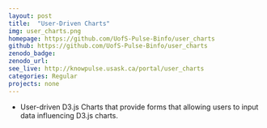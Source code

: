 ```yaml
---
layout: post
title:  "User-Driven Charts"
img: user_charts.png
homepage: https://github.com/UofS-Pulse-Binfo/user_charts
github: https://github.com/UofS-Pulse-Binfo/user_charts
zenodo_badge:
zenodo_url:
see_live: http://knowpulse.usask.ca/portal/user_charts
categories: Regular
projects: none
---
```


* User-driven D3.js Charts that provide forms that allowing users to input data influencing D3.js charts.
